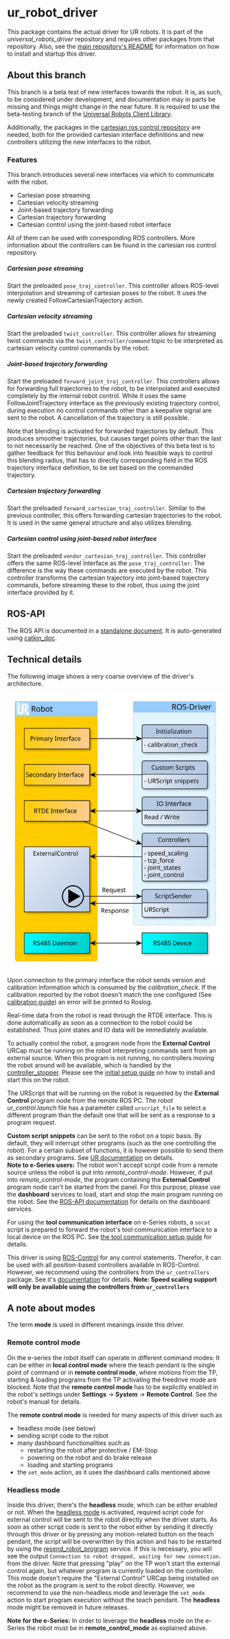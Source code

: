 # ur_robot_driver 

This package contains the actual driver for UR robots. It is part of the *universal_robots_driver*
repository and requires other packages from that repository. Also, see the [main repository's
README](../README.md) for information on how to install and startup this driver.


## About this branch

This branch is a beta test of new interfaces towards the robot.
It is, as such, to be considered under development, and documentation may in parts be missing and
things might change in the near future.
It is required to use the beta-testing branch of the [Universal Robots Client Library](https://github.com/UniversalRobots/Universal_Robots_Client_Library). 

Additionally, the packages in the [cartesian ros control
repository](https://github.com/fzi-forschungszentrum-informatik/cartesian_ros_control) are needed,
both for the provided cartesian interface definitions and new controllers utilizing the new
interfaces to the robot.

### Features

This branch introduces several new interfaces via which to communicate with the robot.

* Cartesian pose streaming
* Cartesian velocity streaming
* Joint-based trajectory forwarding
* Cartesian trajectory forwarding
* Cartesian control using the joint-based robot interface

All of them can be used with corresponding ROS controllers.
More information about the controllers can be found in the cartesian ros control repository.

##### Cartesian pose streaming

Start the preloaded `pose_traj_controller`.
This controller allows ROS-level interpolation and streaming of cartesian poses to the robot.
It uses the newly created FollowCartesianTrajectory action.

##### Cartesian velocity streaming

Start the preloaded `twist_controller`.
This controller allows for streaming twist commands via the `twist_controller/command` topic to be
interpreted as cartesian velocity control commands by the robot.

##### Joint-based trajectory forwarding

Start the preloaded `forward_joint_traj_controller`.
This controllers allows for forwarding full trajectories to the robot, to be interpolated and
executed completely by the internal robot control.
While it uses the same FollowJointTrajectory interface as the previously existing trajectory
control, during execution no control commands other than a keepalive signal are sent to the robot.
A cancellation of the trajectory is still possible.

Note that blending is activated for forwarded trajectories by default.
This produces smoother trajectories, but causes target points other than the last to not
necessarily be reached.
One of the objectives of this beta test is to gather feedback for this behaviour and look into
feasible ways to control this blending radius, that has to directly corresponding field in the ROS
trajectory interface definition, to be set based on the commanded trajectory.

##### Cartesian trajectory forwarding

Start the preloaded `forward_cartesian_traj_controller`.
Similar to the previous controller, this offers forwarding cartesian trajectories to the robot.
It is used in the same general structure and also utilizes blending.

##### Cartesian control using joint-based robot interface

Start the preloaded `vendor_cartesian_traj_controller`.
This controller offers the same ROS-level interface as the `pose_traj_controller`.
The difference is the way these commands are executed by the robot.
This controller transforms the cartesian trajectory into joint-based trajectory commands, before
streaming these to the robot, thus using the joint interface provided by it.

## ROS-API
The ROS API is documented in a [standalone document](doc/ROS_INTERFACE.md). It is auto-generated
using [catkin_doc](https://github.com/fzi-forschungszentrum-informatik/catkin_doc).

## Technical details
The following image shows a very coarse overview of the driver's architecture.

![Architecture overview](doc/architecture_coarse.svg "Architecture overview")

Upon connection to the primary interface the robot sends version and calibration information which
is consumed by the *calibration_check*. If the calibration reported by the robot doesn't match the
one configured (See [calibration guide](../ur_calibration/README.md)) an error will be printed to Roslog.

Real-time data from the robot is read through the RTDE interface. This is done automatically as soon
as a connection to the robot could be established. Thus joint states and IO data will be immediately
available.

To actually control the robot, a program node from the **External Control** URCap must be running on
the robot interpreting commands sent from an external source. When this program is not running, no
controllers moving the robot around will be available, which is handled by the
[controller_stopper](../controller_stopper/README.md). Please see the [initial setup
guide](../README.md) on how to install and start this on the robot.

The URScript that will be running on the robot is requested by the **External Control** program node
from the remote ROS PC. The robot *ur_control.launch* file has a parameter called `urscript_file` to
select a different program than the default one that will be sent as a response to a program
request.

**Custom script snippets** can be sent to the robot on a topic basis. By default, they will
interrupt other programs (such as the one controlling the robot). For a certain subset of functions,
it is however possible to send them as secondary programs. See [UR
documentation](https://www.universal-robots.com/how-tos-and-faqs/how-to/ur-how-tos/secondary-program-17257/)
on details.
<br/>
**Note to e-Series users:**
The robot won't accept script code from a remote source unless the robot is put into
*remote_control-mode*. However, if put into *remote_control-mode*, the program containing the
**External Control** program node can't be started from the panel.
For this purpose, please use the **dashboard** services to load, start and stop the main program
running on the robot. See the [ROS-API documentation](doc/ROS_INTERFACE.md) for details on the
dashboard services.

For using the **tool communication interface** on e-Series robots, a `socat` script is prepared to
forward the robot's tool communication interface to a local device on the ROS PC. See [the tool
communication setup guide](doc/setup_tool_communication.md) for details.

This driver is using [ROS-Control](https://wiki.ros.org/ros_control) for any control statements.
Therefor, it can be used with all position-based controllers available in ROS-Control. However, we
recommend using the controllers from the `ur_controllers` package. See it's
[documentation](../ur_controllers/README.md) for details. **Note: Speed scaling support will only be
available using the controllers from `ur_controllers`**

## A note about modes
The term **mode** is used in different meanings inside this driver.

### Remote control mode
On the e-series the robot itself can operate in different command modes: It can be either in **local control
mode** where the teach pendant is the single point of command or in **remote control mode**, where
motions from the TP, starting & loading programs from the TP activating the freedrive mode are
blocked. Note that the **remote control mode** has to be explicitly enabled in the robot's settings
under **Settings** -> **System** -> **Remote Control**. See the robot's manual for details.

The **remote control mode** is needed for many aspects of this driver such as
 * headless mode (see below)
 * sending script code to the robot
 * many dashboard functionalities such as
   * restarting the robot after protective / EM-Stop
   * powering on the robot and do brake release
   * loading and starting programs
 * the `set_mode` action, as it uses the dashboard calls mentioned above

### Headless mode
Inside this driver, there's the **headless** mode, which can be either enabled or not. When the
[headless mode](./doc/ROS_INTERFACE.md#headless_mode-default-false) is activated, required script
code for external control will be sent to the robot directly when the driver starts. As soon as
other script code is sent to the robot either by sending it directly through this driver or by
pressing any motion-related button on the teach pendant, the script will be overwritten by this
action and has to be restarted by using the
[resend_robot_program](./doc/ROS_INTERFACE.md#resend_robot_program-std_srvstrigger) service. If this
is necessary, you will see the output `Connection to robot dropped, waiting for new connection.`
from the driver. Note that pressing "play" on the TP won't start the external control again, but
whatever program is currently loaded on the controller. This mode doesn't require the "External
Control" URCap being installed on the robot as the program is sent to the robot directly. However,
we recommend to use the non-headless mode and leverage the `set_mode` action to start program
execution without the teach pendant. The **headless** mode might be removed in future releases.

**Note for the e-Series:** In order to leverage the **headless** mode on the e-Series the robot must
be in **remote_control_mode** as explained above.

